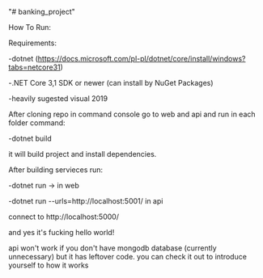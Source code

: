 "# banking_project" 

How To Run:

Requirements: 

  -dotnet (https://docs.microsoft.com/pl-pl/dotnet/core/install/windows?tabs=netcore31)
  
  -.NET Core 3,1 SDK or newer (can install by NuGet Packages)
  
  -heavily sugested visual 2019
  
  
 After cloning repo in command console go to web and api and run in each folder command:
 
  -dotnet build
  
 it will build project and install dependencies.
 
 After building servieces run:
 
  -dotnet run -> in web
  
  -dotnet run --urls=http://localhost:5001/ in api
  
 connect to http://localhost:5000/
 
 and yes it's fucking hello world!
 
 
 api won't work if you don't have mongodb database (currently unnecessary) but it has leftover code.
 you can check it out to introduce yourself to how it works
